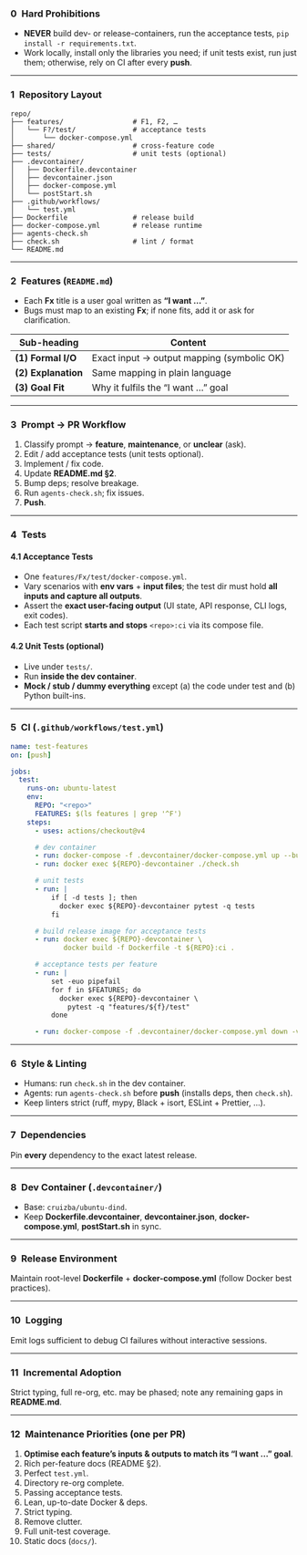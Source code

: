 ### 0 Hard Prohibitions

* **NEVER** build dev- or release-containers, run the acceptance tests, `pip install -r requirements.txt`.
* Work locally, install only the libraries you need; if unit tests exist, run just them; otherwise, rely on CI after every **push**.

---

### 1 Repository Layout

```text
repo/
├── features/                 # F1, F2, …
│   └── F?/test/              # acceptance tests
│       └── docker-compose.yml
├── shared/                   # cross-feature code
├── tests/                    # unit tests (optional)
├── .devcontainer/
│   ├── Dockerfile.devcontainer
│   ├── devcontainer.json
│   ├── docker-compose.yml
│   └── postStart.sh
├── .github/workflows/
│   └── test.yml
├── Dockerfile                # release build
├── docker-compose.yml        # release runtime
├── agents-check.sh
├── check.sh                  # lint / format
└── README.md
```

---

### 2 Features (`README.md`)

* Each **Fx** title is a user goal written as **“I want …”**.
* Bugs must map to an existing **Fx**; if none fits, add it or ask for clarification.

| Sub-heading         | Content                                    |
| ------------------- | ------------------------------------------ |
| **(1) Formal I/O**  | Exact input → output mapping (symbolic OK) |
| **(2) Explanation** | Same mapping in plain language             |
| **(3) Goal Fit**    | Why it fulfils the “I want …” goal         |

---

### 3 Prompt → PR Workflow

1. Classify prompt → **feature**, **maintenance**, or **unclear** (ask).
2. Edit / add acceptance tests (unit tests optional).
3. Implement / fix code.
4. Update **README.md §2**.
5. Bump deps; resolve breakage.
6. Run `agents-check.sh`; fix issues.
7. **Push**.

---

### 4 Tests

#### 4.1 Acceptance Tests

* One `features/Fx/test/docker-compose.yml`.
* Vary scenarios with **env vars** + **input files**; the test dir must hold **all inputs and capture all outputs**.
* Assert the **exact user-facing output** (UI state, API response, CLI logs, exit codes).
* Each test script **starts and stops** `<repo>:ci` via its compose file.

#### 4.2 Unit Tests (optional)

* Live under `tests/`.
* Run **inside the dev container**.
* **Mock / stub / dummy everything** except (a) the code under test and (b) Python built-ins.

---

### 5 CI (`.github/workflows/test.yml`)

```yaml
name: test-features
on: [push]

jobs:
  test:
    runs-on: ubuntu-latest
    env:
      REPO: "<repo>"
      FEATURES: $(ls features | grep '^F')
    steps:
      - uses: actions/checkout@v4

      # dev container
      - run: docker-compose -f .devcontainer/docker-compose.yml up --build -d
      - run: docker exec ${REPO}-devcontainer ./check.sh

      # unit tests
      - run: |
          if [ -d tests ]; then
            docker exec ${REPO}-devcontainer pytest -q tests
          fi

      # build release image for acceptance tests
      - run: docker exec ${REPO}-devcontainer \
             docker build -f Dockerfile -t ${REPO}:ci .

      # acceptance tests per feature
      - run: |
          set -euo pipefail
          for f in $FEATURES; do
            docker exec ${REPO}-devcontainer \
              pytest -q "features/${f}/test"
          done

      - run: docker-compose -f .devcontainer/docker-compose.yml down -v
```

---

### 6 Style & Linting

* Humans: run `check.sh` in the dev container.
* Agents: run `agents-check.sh` before **push** (installs deps, then `check.sh`).
* Keep linters strict (ruff, mypy, Black + isort, ESLint + Prettier, …).

---

### 7 Dependencies

Pin **every** dependency to the exact latest release.

---

### 8 Dev Container (`.devcontainer/`)

* Base: `cruizba/ubuntu-dind`.
* Keep **Dockerfile.devcontainer**, **devcontainer.json**, **docker-compose.yml**, **postStart.sh** in sync.

---

### 9 Release Environment

Maintain root-level **Dockerfile** + **docker-compose.yml** (follow Docker best practices).

---

### 10 Logging

Emit logs sufficient to debug CI failures without interactive sessions.

---

### 11 Incremental Adoption

Strict typing, full re-org, etc. may be phased; note any remaining gaps in **README.md**.

---

### 12 Maintenance Priorities (one per PR)

1. **Optimise each feature’s inputs & outputs to match its “I want …” goal**.
2. Rich per-feature docs (README §2).
3. Perfect `test.yml`.
4. Directory re-org complete.
5. Passing acceptance tests.
6. Lean, up-to-date Docker & deps.
7. Strict typing.
8. Remove clutter.
9. Full unit-test coverage.
10. Static docs (`docs/`).
